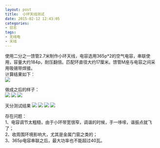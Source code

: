 ```yaml
---
layout: post
title: 	小环天线测试
date: 2015-02-12 12:43:05
categories:
- 日志
tags:
- 无线电
- 天线
---
```


使用二分之一馈管2.7米制作小环天线，电容选用365p*2的空气电容，串联使用，容量大约184p，耐压翻倍。匹配环直径大约17厘米。馈管M座与电容之间采用吸锡带焊接。    
计算结果如下：        
![](http://i1328.photobucket.com/albums/w532/xwlogic/65E068079898_zps74d58a38.png)

做成之后的样子：  
![](http://i1328.photobucket.com/albums/w532/xwlogic/IMG_20150213_110148781_zps1ccebe2c.jpg)
![](http://i1328.photobucket.com/albums/w532/xwlogic/IMG_20150213_110135071_zps7b21a0ee.jpg)
![](http://i1328.photobucket.com/albums/w532/xwlogic/IMG_20150213_132503780_HDR_zps8bef7afe.jpg)

天分测试结果
![](http://i1328.photobucket.com/albums/w532/xwlogic/IMG_20150213_120929103_zpsb1d66e04.jpg)
![](http://i1328.photobucket.com/albums/w532/xwlogic/IMG_20150213_120921498_zpsc15c1971.jpg)
![](http://i1328.photobucket.com/albums/w532/xwlogic/IMG_20150213_110250276_zpsbe020ebb.jpg)
![](http://i1328.photobucket.com/albums/w532/xwlogic/IMG_20150213_110257934_zpsaff555ca.jpg)

存在问题：    
1、电容调节太粗糙，由于小环带宽很窄，调谐的时候，手一哆嗦，谐振点就飞了；    
2、收周围环境影响大，尤其是金属门窗之类的；    
3、365p电容串联之后，最大功率也不能超过40瓦。    


